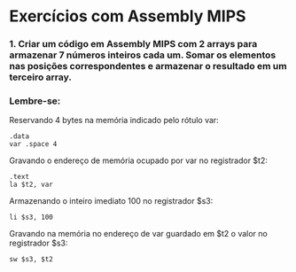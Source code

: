 # Exercícios com Assembly MIPS

### 1. Criar um código em Assembly MIPS com 2 arrays para armazenar 7 números inteiros cada um. Somar os elementos nas posições correspondentes e armazenar o resultado em um terceiro array.

### Lembre-se:

Reservando 4 bytes na memória indicado pelo rótulo var:
``` 
.data
var .space 4
```

Gravando o endereço de memória ocupado por var no registrador $t2:
``` 
.text
la $t2, var 
```

Armazenando o inteiro imediato 100 no registrador $s3:
```
li $s3, 100
```

Gravando na memória no endereço de var guardado em $t2 o valor no registrador $s3:
```
sw $s3, $t2
```
